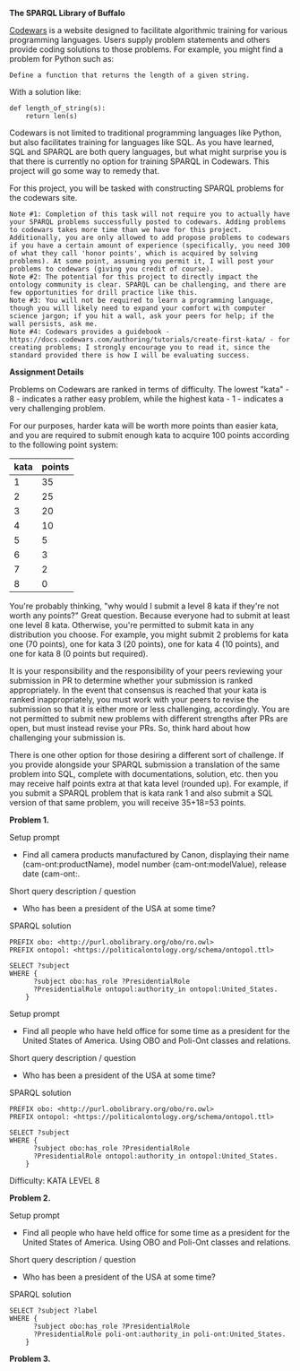 **The SPARQL Library of Buffalo**

[Codewars](https://www.codewars.com/dashboard) is a website designed to facilitate algorithmic training for various programming languages. Users supply problem statements and others provide coding solutions to those problems. For example, you might find a problem for Python such as: 

```
Define a function that returns the length of a given string. 
```

With a solution like: 

```
def length_of_string(s):
	return len(s)
```
	
Codewars is not limited to traditional programming languages like Python, but also facilitates training for languages like SQL. As you have learned, SQL and SPARQL are both query languages, but what might surprise you is that there is currently no option for training SPARQL in Codewars. This project will go some way to remedy that. 

For this project, you will be tasked with constructing SPARQL problems for the codewars site. 

```
Note #1: Completion of this task will not require you to actually have your SPARQL problems successfully posted to codewars. Adding problems to codewars takes more time than we have for this project. Additionally, you are only allowed to add propose problems to codewars if you have a certain amount of experience (specifically, you need 300 of what they call 'honor points', which is acquired by solving problems). At some point, assuming you permit it, I will post your problems to codewars (giving you credit of course). 
Note #2: The potential for this project to directly impact the ontology community is clear. SPARQL can be challenging, and there are few opportunities for drill practice like this. 
Note #3: You will not be required to learn a programming language, though you will likely need to expand your comfort with computer science jargon; if you hit a wall, ask your peers for help; if the wall persists, ask me. 
Note #4: Codewars provides a guidebook - https://docs.codewars.com/authoring/tutorials/create-first-kata/ - for creating problems; I strongly encourage you to read it, since the standard provided there is how I will be evaluating success. 
```
**Assignment Details**

Problems on Codewars are ranked in terms of difficulty. The lowest "kata" - 8 - indicates a rather easy problem, while the highest kata - 1 - indicates a very challenging problem. 

For our purposes, harder kata will be worth more points than easier kata, and you are required to submit enough kata to acquire 100 points according to the following point system: 

  |   **kata**    |  **points**   |
  | ------------- | ------------- |
  |       1       |      35       |
  |       2       |      25       |
  |       3       |      20       |
  |       4       |      10       |
  |       5       |       5       |
  |       6       |       3       |
  |       7       |       2       |
  |       8       |       0       |

You're probably thinking, "why would I submit a level 8 kata if they're not worth any points?" Great question. Because everyone had to submit at least one level 8 kata. Otherwise, you're permitted to submit kata in any distribution you choose. For example, you might submit 2 problems for kata one (70 points), one for kata 3 (20 points), one for kata 4 (10 points), and one for kata 8 (0 points but required). 

It is your responsibility and the responsibility of your peers reviewing your submission in PR to determine whether your submission is ranked appropriately. In the event that consensus is reached that your kata is ranked inappropriately, you must work with your peers to revise the submission so that it is either more or less challenging, accordingly. You are not permitted to submit new problems with different strengths after PRs are open, but must instead revise your PRs. So, think hard about how challenging your submission is. 

There is one other option for those desiring a different sort of challenge. If you provide alongside your SPARQL submission a translation of the same problem into SQL, complete with documentations, solution, etc. then you may receive half points extra at that kata level (rounded up). For example, if you submit a SPARQL problem that is kata rank 1 and also submit a SQL version of that same problem, you  will receive 35+18=53 points. 

**Problem 1.**

Setup prompt
- Find all camera products manufactured by Canon, displaying their name (cam-ont:productName), model number (cam-ont:modelValue), release date (cam-ont:.

Short query description / question
- Who has been a president of the USA at some time?

SPARQL solution
```
PREFIX obo: <http://purl.obolibrary.org/obo/ro.owl>
PREFIX ontopol: <https://politicalontology.org/schema/ontopol.ttl>

SELECT ?subject
WHERE {
      ?subject obo:has_role ?PresidentialRole
      ?PresidentialRole ontopol:authority_in ontopol:United_States.
    }
```


Setup prompt
- Find all people who have held office for some time as a president for the United States of America. Using OBO and Poli-Ont classes and relations.

Short query description / question
- Who has been a president of the USA at some time?

SPARQL solution
```
PREFIX obo: <http://purl.obolibrary.org/obo/ro.owl>
PREFIX ontopol: <https://politicalontology.org/schema/ontopol.ttl>

SELECT ?subject
WHERE {
      ?subject obo:has_role ?PresidentialRole
      ?PresidentialRole ontopol:authority_in ontopol:United_States.
    }
```

Difficulty: KATA LEVEL 8

**Problem 2.**

Setup prompt
- Find all people who have held office for some time as a president for the United States of America. Using OBO and Poli-Ont classes and relations.

Short query description / question
- Who has been a president of the USA at some time?

SPARQL solution
```
SELECT ?subject ?label
WHERE {
      ?subject obo:has_role ?PresidentialRole
      ?PresidentialRole poli-ont:authority_in poli-ont:United_States.
    }
```

**Problem 3.**

